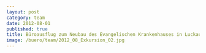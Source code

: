 ```yaml
---
layout: post
category: team
date: 2012-08-01
published: true
title: Büroausflug zum Neubau des Evangelischen Krankenhauses in Luckau im August 2012
image: /buero/team/2012_08_Exkursion_02.jpg
---
```

 